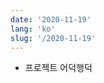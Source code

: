 ```yaml
---
date: '2020-11-19'
lang: 'ko'
slug: '/2020-11-19'
---
```


- 프로젝트 어덕행덕

<head>
  <html lang="ko-KR"/>
</head>
